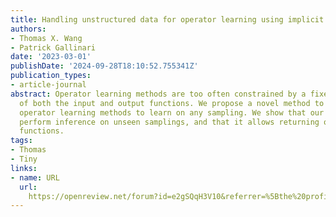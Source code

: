 ```yaml
---
title: Handling unstructured data for operator learning using implicit neural representations
authors:
- Thomas X. Wang
- Patrick Gallinari
date: '2023-03-01'
publishDate: '2024-09-28T18:10:52.755341Z'
publication_types:
- article-journal
abstract: Operator learning methods are too often constrained by a fixed sampling
  of both the input and output functions. We propose a novel method to allow current
  operator learning methods to learn on any sampling. We show that our method can
  perform inference on unseen samplings, and that it allows returning outputs as continuous
  functions.
tags:
- Thomas
- Tiny
links:
- name: URL
  url: 
    https://openreview.net/forum?id=e2gSQqH3V10&referrer=%5Bthe%20profile%20of%20Thomas%20X%20Wang%5D(%2Fprofile%3Fid%3D~Thomas_X_Wang1)
---
```


